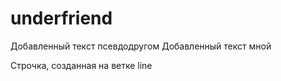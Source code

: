 # underfriend
Добавленный текст псевдодругом
Добавленный текст мной

Строчка, созданная на ветке line